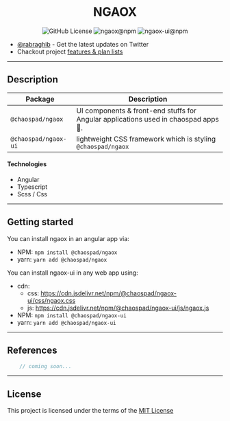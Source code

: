<h1 align="center">NGAOX</h1>

<p align="center"> 
    <img src="https://img.shields.io/github/license/chaospad/ngaox?style=flat-square" alt="GitHub License"/>
    <img alt="ngaox@npm" src="https://img.shields.io/npm/v/@chaospad/ngaox?label=ngaox&logo=npm&logoColor=red&style=flat-square">
    <img alt="ngaox-ui@npm" src="https://img.shields.io/npm/v/@chaospad/ngaox-ui?label=ngaox-ui&style=flat-square">
</p>

- [@rabraghib](https://twitter.com/rabraghib) - Get the latest updates on Twitter
- Chackout project [features & plan lists](TODO.md)

---

## Description

| Package                   | Description                                                                         | 
| ------------------------- | ----------------------------------------------------------------------------------- | 
| `@chaospad/ngaox`         | UI components & front-end stuffs for Angular applications used in chaospad apps 👊. |
| `@chaospad/ngaox-ui`      | lightweight CSS framework which is styling `@chaospad/ngaox`           |

#### Technologies

- Angular
- Typescript
- Scss / Css

---

## Getting started
You can install ngaox in an angular app via:
- NPM: `npm install @chaospad/ngaox`
- yarn: `yarn add @chaospad/ngaox`

You can install ngaox-ui in any web app using:
- cdn:
  - css: https://cdn.jsdelivr.net/npm/@chaospad/ngaox-ui/css/ngaox.css
  - js: https://cdn.jsdelivr.net/npm/@chaospad/ngaox-ui/js/ngaox.js
- NPM: `npm install @chaospad/ngaox-ui`
- yarn: `yarn add @chaospad/ngaox-ui`

---

## References

```ts
    // coming soon...
```

---

## License
This project is licensed under the terms of the [MIT License](LICENSE)
